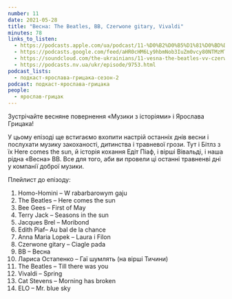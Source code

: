 ```yaml
---
number: 11
date: 2021-05-28
title: "Весна: The Beatles, ВВ, Czerwone gitary, Vivaldi"
minutes: 78
links_to_listen:
  - https://podcasts.apple.com/ua/podcast/11-%D0%B2%D0%B5%D1%81%D0%BD%D0%B0-the-beatles-%D0%B2%D0%B2-czerwone-gitary-vivaldi/id1546083745?i=1000523385954
  - https://podcasts.google.com/feed/aHR0cHM6Ly9hbmNob3IuZm0vcy80NTMzMTgxMC9wb2RjYXN0L3Jzcw/episode/NDVkMDhhZTAtNzE4OC00YTU2LTgyNjMtN2UzZGZjZWZlODhj
  - https://soundcloud.com/the-ukrainians/11-vesna-the-beatles-vv-czerwone-gitary-vivaldi?in=the-ukrainians/sets/muzykazist
  - https://podcasts.nv.ua/ukr/episode/9753.html
podcast_lists:
  - подкаст-ярослава-грицака-сезон-2
podcast: подкаст-ярослава-грицака
people:
  - ярослав-грицак
---
```


Зустрічайте весняне повернення «Музики з історіями» і Ярослава Грицака!

У цьому епізоді ще встигаємо вхопити настрій останніх днів весни і послухати
музику закоханості, дитинства і травневої грози. Тут і Бітлз з їх Here comes
the sun, й історія кохання Едіт Піаф, і вірші Вівальді, і наша рідна «Весна»
ВВ. Все для того, аби ви провели ці останні травненві дні у компанії доброї
музики.

Плейлист до епізоду:

1. Homo-Homini – W rabarbarowym gaju
1. The Beatles – Here comes the sun
1. Bee Gees – First of May
1. Terry Jack – Seasons in the sun
1. Jacques Brel – Moribond
1. Edith Piaf– Au bal de la chance  
1. Anna Maria Lopek – Laura i Filon
1. Czerwone gitary – Ciagle pada
1. ВВ – Весна
1. Лариса Остапенко – Гаї шумлять (на вірші Тичини)
1. The Beatles – Till there was you
1. Vivaldi – Spring
1. Cat Stevens – Morning has broken
1. ELO – Mr. blue sky
